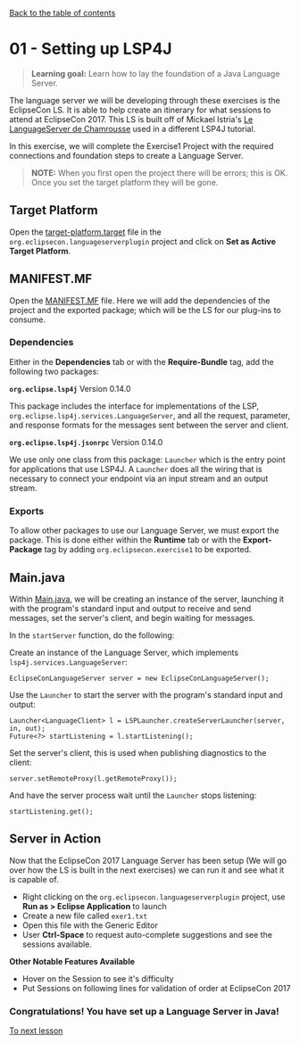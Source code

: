 [Back to the table of contents](/README.md#exercises)

# 01 - Setting up LSP4J

> **Learning goal:** Learn how to lay the foundation of a Java Language Server.

The language server we will be developing through these exercises is the EclipseCon LS. It is able to help create an itinerary for what sessions to attend at EclipseCon 2017. This LS is built off of Mickael Istria's [Le LanguageServer de Chamrousse](https://github.com/mickaelistria/eclipse-languageserver-demo) used in a different LSP4J tutorial.

In this exercise, we will complete the Exercise1 Project with the required connections and foundation steps to create a Language Server.

> **NOTE:** When you first open the project there will be errors; this is OK. Once you set the target platform they will be gone.

## Target Platform

Open the [target-platform.target](/Eclipse_LS_Plugin/target-platform.target) file in the `org.eclipsecon.languageserverplugin` project and click on **Set as Active Target Platform**.

## MANIFEST.MF

Open the [MANIFEST.MF](/Exercises/1/META-INF/MANIFEST.MF) file. Here we will add the dependencies of the project and the exported package; which will be the LS for our plug-ins to consume.

### Dependencies

Either in the **Dependencies** tab or with the **Require-Bundle** tag, add the following two packages:

**`org.eclipse.lsp4j`** Version 0.14.0

This package includes the interface for implementations of the LSP, `org.eclipse.lsp4j.services.LanguageServer`, and all the request, parameter, and response formats for the messages sent between the server and client.

**`org.eclipse.lsp4j.jsonrpc`** Version 0.14.0

We use only one class from this package: `Launcher` which is the entry point for applications that use LSP4J. A `Launcher` does all the wiring that is necessary to connect your endpoint via an input stream and an output stream.

### Exports

To allow other packages to use our Language Server, we must export the package. This is done either within the **Runtime** tab or with the **Export-Package** tag by adding `org.eclipsecon.exercise1` to be exported.

## Main.java

Within [Main.java](/Exercises/1/src/org/eclipsecon/exercise1/Main.java), we will be creating an instance of the server, launching it with the program's standard input and output to receive and send messages, set the server's client, and begin waiting for messages.

In the `startServer` function, do the following:

Create an instance of the Language Server, which implements `lsp4j.services.LanguageServer`:
```
EclipseConLanguageServer server = new EclipseConLanguageServer();
```

Use the `Launcher` to start the server with the program's standard input and output:
```
Launcher<LanguageClient> l = LSPLauncher.createServerLauncher(server, in, out);
Future<?> startListening = l.startListening();
```

Set the server's client, this is used when publishing diagnostics to the client:
```
server.setRemoteProxy(l.getRemoteProxy());
```

And have the server process wait until the `Launcher` stops listening:
```
startListening.get();
```

## Server in Action

Now that the EclipseCon 2017 Language Server has been setup (We will go over how the LS is built in the next exercises) we can run it and see what it is capable of.
 - Right clicking on the `org.eclipsecon.languageserverplugin` project, use **Run as > Eclipse Application** to launch
 - Create a new file called `exer1.txt`
 - Open this file with the Generic Editor
 - User **Ctrl-Space** to request auto-complete suggestions and see the sessions available.

**Other Notable Features Available**
 - Hover on the Session to see it's difficulty
 - Put Sessions on following lines for validation of order at EclipseCon 2017

### Congratulations! You have set up a Language Server in Java!

[To next lesson](/Exercises/2/2-README.md)